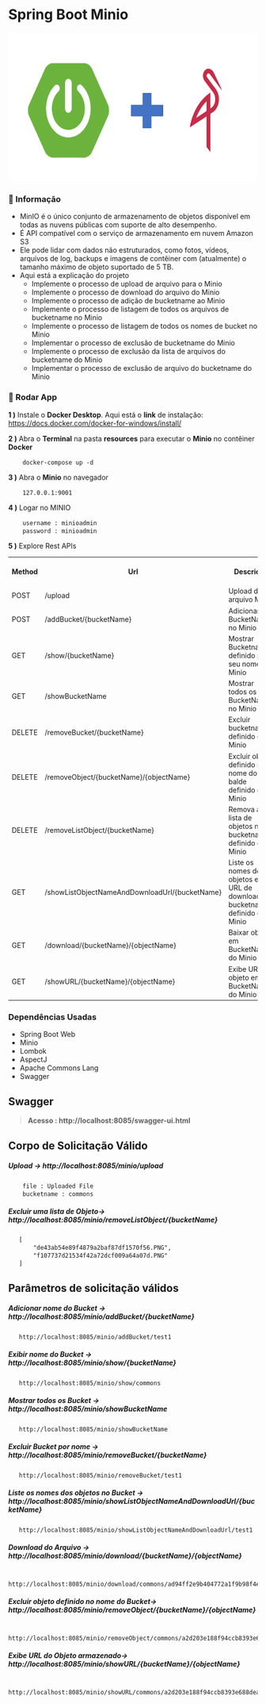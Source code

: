 # Spring Boot Minio

<img src="screenshots/springboot_minio.png" alt="Main Information" width="800" height="300">

### 📖 Informação

<ul style="list-style-type:disc">
<li>MinIO é o único conjunto de armazenamento de objetos disponível em
       todas as nuvens públicas com suporte de alto desempenho.</li>
   <li>É API compatível com o serviço de armazenamento em nuvem Amazon S3</li>
   <li>Ele pode lidar com dados não estruturados, como fotos, vídeos, arquivos de log, backups e imagens de contêiner com (atualmente) o tamanho máximo de objeto suportado de 5 TB.</li>
   <li>Aqui está a explicação do projeto
       <ul>
         <li>Implemente o processo de upload de arquivo para o Minio</li>
         <li>Implemente o processo de download do arquivo do Minio</li>
         <li>Implemente o processo de adição de bucketname ao Minio</li>
         <li>Implemente o processo de listagem de todos os arquivos de bucketname no Minio</li>
         <li>Implemente o processo de listagem de todos os nomes de bucket no Minio</li>
         <li>Implementar o processo de exclusão de bucketname do Minio</li>
         <li>Implemente o processo de exclusão da lista de arquivos do bucketname do Minio</li>
         <li>Implementar o processo de exclusão de arquivo do bucketname do Minio</li>
       </ul>
   </li>
</ul>

### 🔨 Rodar App

<b>1 )</b> Instale o <b>Docker Desktop</b>. Aqui está o <b>link</b> de instalação: https://docs.docker.com/docker-for-windows/install/

<b>2 )</b> Abra o <b>Terminal</b> na pasta <b>resources</b> para executar o <b>Minio</b> no contêiner <b>Docker</b>

```
    docker-compose up -d
```
<b>3 )</b> Abra o <b>Minio</b> no navegador
```
    127.0.0.1:9001
```
<b>4 )</b> Logar no MINIO 
```
    username : minioadmin
    password : minioadmin
```
<b>5 )</b> Explore Rest APIs
<table style="width:100%">
  <tr>
    <th>Method</th>
    <th>Url</th>
    <th>Descrição</th>
    <th>Valid Request Body</th>
    <th>Valid Request Params</th>
  </tr>
  <tr>
    <td>POST</td>
    <td>/upload</td>
    <td>Upload do arquivo Minio</td>
    <td><a href="README.md#upload">Info</a></td>
    <td></td>
  </tr>
  <tr>
      <td>POST</td>
      <td>/addBucket/{bucketName}</td>
      <td>Adicionar BucketName no Minio</td>
      <td></td>
      <td><a href="README.md#addBucketName">Info</a></td>
  </tr>
  <tr>
      <td>GET</td>
      <td>/show/{bucketName}</td>
      <td>Mostrar Bucketname definido por seu nome no Minio</td>
      <td></td>
      <td><a href="README.md#showBucketName">Info</a></td>
  </tr>
  <tr>
      <td>GET</td>
      <td>/showBucketName</td>
      <td>Mostrar todos os BucketNames no Minio</td>
      <td></td>
      <td><a href="README.md#showAllBucketName">Info</a></td>
  </tr>
  <tr>
      <td>DELETE</td>
      <td>/removeBucket/{bucketName}</td>
      <td>Excluir bucketname definido do Minio</td>
      <td></td>
      <td><a href="README.md#deleteBucketName">Info</a></td>
  </tr>
  <tr>
       <td>DELETE</td>
       <td>/removeObject/{bucketName}/{objectName}</td>
       <td>Excluir objeto definido no nome do balde definido do Minio</td>
       <td></td>
       <td><a href="README.md#deleteObject">Info</a></td>
  </tr>
  <tr>
       <td>DELETE</td>
       <td>/removeListObject/{bucketName}</td>
       <td>Remova a lista de objetos no bucketname definido do Minio</td>
       <td><a href="README.md#deleteListObject">Info</a></td>
       <td></td>
  </tr>
  <tr>
       <td>GET</td>
       <td>/showListObjectNameAndDownloadUrl/{bucketName}</td>
       <td>Liste os nomes dos objetos e seu URL de download no bucketname definido do Minio</td>
       <td></td>
       <td><a href="README.md#objectInformation">Info</a></td>
  </tr>
  <tr>
       <td>GET</td>
       <td>/download/{bucketName}/{objectName}</td>
       <td>Baixar objeto em BucketName do Minio</td>
       <td></td>
       <td><a href="README.md#download">Info</a></td>
  </tr>
  <tr>
       <td>GET</td>
       <td>/showURL/{bucketName}/{objectName}</td>
       <td>Exibe URL objeto em BucketName do Minio</td>
       <td></td>
       <td><a href="README.md#showURL">Info</a></td>
  </tr>
</table>

### Dependências Usadas
* Spring Boot Web
* Minio
* Lombok
* AspectJ
* Apache Commons Lang
* Swagger

## Swagger
> **Acesso : http://localhost:8085/swagger-ui.html**

## Corpo de Solicitação Válido

##### <a id="upload">Upload -> http://localhost:8085/minio/upload</a>
```
    file : Uploaded File
    bucketname : commons
```

##### <a id="deleteListObject">Excluir uma lista de Objeto-> http://localhost:8085/minio/removeListObject/{bucketName}</a>
```
   [
       "de43ab54e89f4879a2baf87df1570f56.PNG",
       "f107737d21534f42a72dcf009a64a07d.PNG"
   ]
```

## Parâmetros de solicitação válidos

##### <a id="addBucketName">Adicionar nome do Bucket  -> http://localhost:8085/minio/addBucket/{bucketName}</a>
```
   http://localhost:8085/minio/addBucket/test1
```

##### <a id="showBucketName">Exibir nome do Bucket -> http://localhost:8085/minio/show/{bucketName}</a>
```
   http://localhost:8085/minio/show/commons
```

##### <a id="showAllBucketName">Mostrar todos os Bucket -> http://localhost:8085/minio/showBucketName</a>
```
   http://localhost:8085/minio/showBucketName
```

##### <a id="deleteBucketName">Excluir Bucket por nome -> http://localhost:8085/minio/removeBucket/{bucketName}</a>
```
   http://localhost:8085/minio/removeBucket/test1
```

##### <a id="objectInformation"> Liste os nomes dos objetos no Bucket -> http://localhost:8085/minio/showListObjectNameAndDownloadUrl/{bucketName}</a>
```
   http://localhost:8085/minio/showListObjectNameAndDownloadUrl/test1
```

##### <a id="download">Download do Arquivo -> http://localhost:8085/minio/download/{bucketName}/{objectName}</a>
```
   http://localhost:8085/minio/download/commons/ad94ff2e9b404772a1f9b98f4e11b4f9.PNG
```

##### <a id="deleteObject">Excluir objeto definido no nome do Bucket-> http://localhost:8085/minio/removeObject/{bucketName}/{objectName}</a>
```
   http://localhost:8085/minio/removeObject/commons/a2d203e188f94ccb8393e688deaf216a.jpg
```

##### <a id="showURL">Exibe URL do Objeto armazenado-> http://localhost:8085/minio/showURL/{bucketName}/{objectName}</a>
```
   http://localhost:8085/minio/showURL/commons/a2d203e188f94ccb8393e688deaf216a.jpg
```


